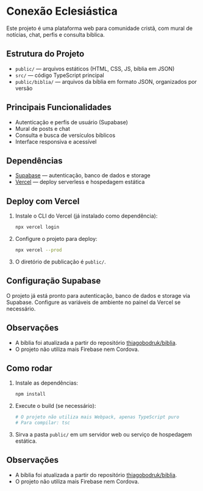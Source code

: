 # Conexão Eclesiástica

Este projeto é uma plataforma web para comunidade cristã, com mural de notícias, chat, perfis e consulta bíblica.

## Estrutura do Projeto
- `public/` — arquivos estáticos (HTML, CSS, JS, bíblia em JSON)
- `src/` — código TypeScript principal
- `public/biblia/` — arquivos da bíblia em formato JSON, organizados por versão

## Principais Funcionalidades
- Autenticação e perfis de usuário (Supabase)
- Mural de posts e chat
- Consulta e busca de versículos bíblicos
- Interface responsiva e acessível

## Dependências

- [Supabase](https://supabase.com/) — autenticação, banco de dados e storage
- [Vercel](https://vercel.com/) — deploy serverless e hospedagem estática

## Deploy com Vercel
1. Instale o CLI do Vercel (já instalado como dependência):
   ```bash
   npx vercel login
   ```
2. Configure o projeto para deploy:
   ```bash
   npx vercel --prod
   ```
3. O diretório de publicação é `public/`.

## Configuração Supabase
O projeto já está pronto para autenticação, banco de dados e storage via Supabase. Configure as variáveis de ambiente no painel da Vercel se necessário.

## Observações
- A bíblia foi atualizada a partir do repositório [thiagobodruk/biblia](https://github.com/thiagobodruk/biblia).
- O projeto não utiliza mais Firebase nem Cordova.

## Como rodar
1. Instale as dependências:
   ```bash
   npm install
   ```
2. Execute o build (se necessário):
   ```bash
   # O projeto não utiliza mais Webpack, apenas TypeScript puro
   # Para compilar: tsc
   ```
3. Sirva a pasta `public/` em um servidor web ou serviço de hospedagem estática.

## Observações
- A bíblia foi atualizada a partir do repositório [thiagobodruk/biblia](https://github.com/thiagobodruk/biblia).
- O projeto não utiliza mais Firebase nem Cordova.